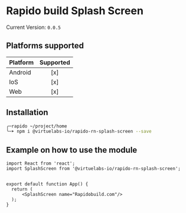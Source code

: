 # Rapido build Splash Screen

Current Version: `0.0.5`

## Platforms supported

| Platform  | Supported |
|-----------|:---------:|
| Android   |[x]        |
| IoS       |[x]        |
| Web       |[x]        |

## Installation

```bash
╭─rapido ~/project/home
╰─➤ npm i @virtuelabs-io/rapido-rn-splash-screen --save
```

## Example on how to use the module

```tsx
import React from 'react';
import SplashScreen from '@virtuelabs-io/rapido-rn-splash-screen';


export default function App() {
  return (
      <SplashScreen name="Rapidobuild.com"/>
  );
}
```
